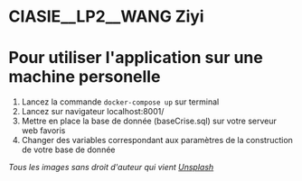 # CIASIE__LP2__WANG Ziyi

<h1>Pour utiliser l'application sur une machine personelle</h1>

<ol>
  <li>Lancez la commande <code>docker-compose up</code> sur terminal</li>
  <li>Lancez sur navigateur localhost:8001/</li>
  <li>Mettre en place la base de donnée (baseCrise.sql) sur votre serveur web favoris</li>
  <li>Changer des variables correspondant aux paramètres de la construction de votre base de donnée</li>
</ol>
<address>
Tous les images sans droit d'auteur qui vient
<a href="https://unsplash.com">Unsplash</a>
</address>



